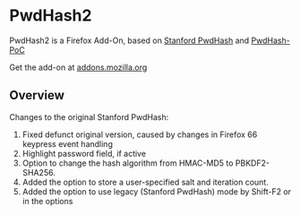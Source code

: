 # PwdHash2
PwdHash2 is a Firefox Add-On, based on [Stanford PwdHash](https://www.pwdhash.com/) and [PwdHash-PoC](https://github.com/llewelld/pwdhash-poc)

Get the add-on at [addons.mozilla.org](https://addons.mozilla.org/en-US/firefox/addon/pwdhash2/)


## Overview
Changes to the original Stanford PwdHash:
1. Fixed defunct original version, caused by changes in Firefox 66 keypress event handling
2. Highlight password field, if active
3. Option to change the hash algorithm from HMAC-MD5 to PBKDF2-SHA256.
4. Added the option to store a user-specified salt and iteration count.
5. Added the option to use legacy (Stanford PwdHash) mode by Shift-F2 or in the options
